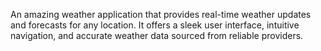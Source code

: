 An amazing weather application that provides real-time weather updates and forecasts for any location. It offers a sleek user interface, intuitive navigation, and accurate weather data sourced from reliable providers.

